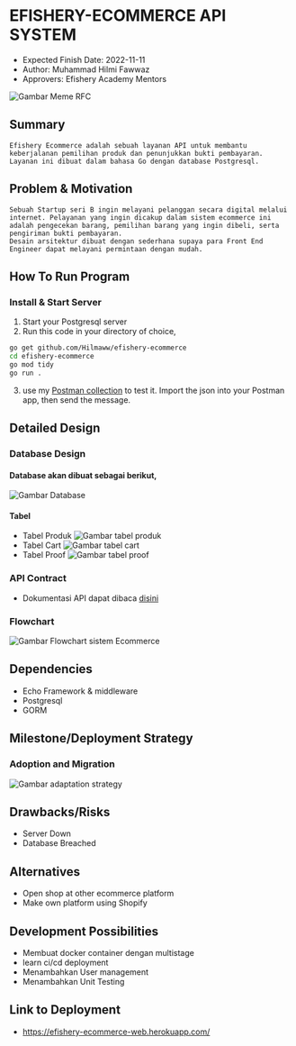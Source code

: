 # EFISHERY-ECOMMERCE API SYSTEM #
- Expected Finish Date: 2022-11-11
- Author: Muhammad Hilmi Fawwaz
- Approvers: Efishery Academy Mentors

![Gambar Meme RFC](static_readme/RFC_Meme.JPG)

## Summary ##
    Efishery Ecommerce adalah sebuah layanan API untuk membantu keberjalanan pemilihan produk dan penunjukkan bukti pembayaran. 
    Layanan ini dibuat dalam bahasa Go dengan database Postgresql.

## Problem & Motivation ##
    Sebuah Startup seri B ingin melayani pelanggan secara digital melalui internet. Pelayanan yang ingin dicakup dalam sistem ecommerce ini adalah pengecekan barang, pemilihan barang yang ingin dibeli, serta pengiriman bukti pembayaran. 
    Desain arsitektur dibuat dengan sederhana supaya para Front End Engineer dapat melayani permintaan dengan mudah.

## How To Run Program ##
### Install & Start Server ###
1. Start your Postgresql server
2. Run this code in your directory of choice,
```bash
go get github.com/Hilmaww/efishery-ecommerce
cd efishery-ecommerce
go mod tidy
go run .
```

3. use my [Postman collection](efishery_ecommerce_API.postman_collection.json) to test it. Import the json into your Postman app, then send the message.
## Detailed Design ##
### Database Design ###
#### Database akan dibuat sebagai berikut, ####

![Gambar Database](static_readme/ERD.png "Entity Relationship Diagram")

#### Tabel ####
- Tabel Produk
![Gambar tabel produk](static_readme/Tabel_Produk.png)
- Tabel Cart
![Gambar tabel cart](static_readme/Tabel_Cart.png)
- Tabel Proof
![Gambar tabel proof](static_readme/Tabel_Proof.png)
### API Contract ###
* Dokumentasi API dapat dibaca [disini](https://app.swaggerhub.com/apis-docs/HILMIAMBARI27/efishery-ecommerce/1.0.0#/developers/GetProductList)
### Flowchart ###

![Gambar Flowchart sistem Ecommerce](static_readme/efishery-ecommerce-flow-app@2x.png)
## Dependencies ##
- Echo Framework & middleware
- Postgresql
- GORM

## Milestone/Deployment Strategy ##
### Adoption and Migration ###

![Gambar adaptation strategy](static_readme/Adaptation_flow_for_efishery-ecommerce.png)

## Drawbacks/Risks ##
- Server Down
- Database Breached

## Alternatives ##
- Open shop at other ecommerce platform
- Make own platform using Shopify

## Development Possibilities ##
- Membuat docker container dengan multistage
- learn ci/cd deployment
- Menambahkan User management
- Menambahkan Unit Testing

## Link to Deployment ##
* https://efishery-ecommerce-web.herokuapp.com/